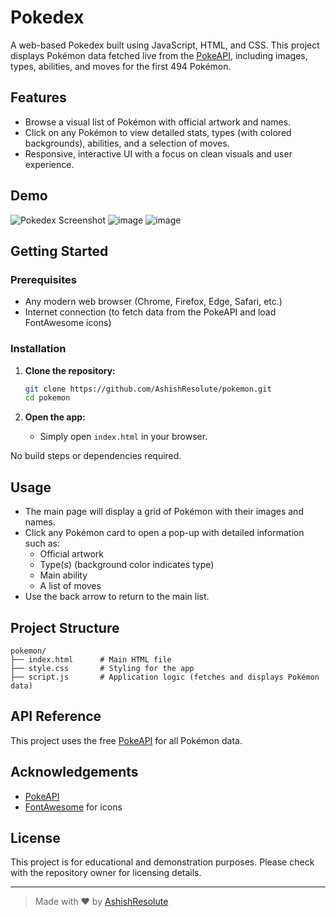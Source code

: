 # Pokedex

A web-based Pokedex built using JavaScript, HTML, and CSS. This project displays Pokémon data fetched live from the [PokeAPI](https://pokeapi.co/), including images, types, abilities, and moves for the first 494 Pokémon.

## Features

- Browse a visual list of Pokémon with official artwork and names.
- Click on any Pokémon to view detailed stats, types (with colored backgrounds), abilities, and a selection of moves.
- Responsive, interactive UI with a focus on clean visuals and user experience.

## Demo

![Pokedex Screenshot](screenshot.png) <!-- Add a screenshot if available -->
![image](https://github.com/user-attachments/assets/aaa1b4de-46f3-4460-be41-dcf384d9138a)
![image](https://github.com/user-attachments/assets/ccbb9e2e-8ff4-4d20-b222-9b2dd83d428e)

## Getting Started

### Prerequisites

- Any modern web browser (Chrome, Firefox, Edge, Safari, etc.)
- Internet connection (to fetch data from the PokeAPI and load FontAwesome icons)

### Installation

1. **Clone the repository:**
   ```bash
   git clone https://github.com/AshishResolute/pokemon.git
   cd pokemon
   ```

2. **Open the app:**
   - Simply open `index.html` in your browser.

No build steps or dependencies required.

## Usage

- The main page will display a grid of Pokémon with their images and names.
- Click any Pokémon card to open a pop-up with detailed information such as:
  - Official artwork
  - Type(s) (background color indicates type)
  - Main ability
  - A list of moves
- Use the back arrow to return to the main list.

## Project Structure

```
pokemon/
├── index.html      # Main HTML file
├── style.css       # Styling for the app
├── script.js       # Application logic (fetches and displays Pokémon data)
```

## API Reference

This project uses the free [PokeAPI](https://pokeapi.co/) for all Pokémon data.

## Acknowledgements

- [PokeAPI](https://pokeapi.co/)
- [FontAwesome](https://fontawesome.com/) for icons

## License

This project is for educational and demonstration purposes. Please check with the repository owner for licensing details.

---

> Made with ❤️ by [AshishResolute](https://github.com/AshishResolute)
